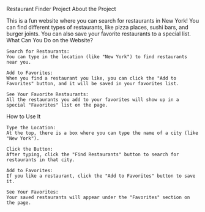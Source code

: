 Restaurant Finder Project
About the Project

This is a fun website where you can search for restaurants in New York! You can find different types of restaurants, like pizza places, sushi bars, and burger joints. You can also save your favorite restaurants to a special list.
What Can You Do on the Website?

    Search for Restaurants:
    You can type in the location (like "New York") to find restaurants near you.

    Add to Favorites:
    When you find a restaurant you like, you can click the "Add to Favorites" button, and it will be saved in your favorites list.

    See Your Favorite Restaurants:
    All the restaurants you add to your favorites will show up in a special "Favorites" list on the page.

How to Use It

    Type the Location:
    At the top, there is a box where you can type the name of a city (like "New York").

    Click the Button:
    After typing, click the "Find Restaurants" button to search for restaurants in that city.

    Add to Favorites:
    If you like a restaurant, click the "Add to Favorites" button to save it.

    See Your Favorites:
    Your saved restaurants will appear under the "Favorites" section on the page.
